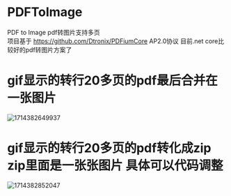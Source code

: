 # PDFToImage
 PDF to Image pdf转图片支持多页  
项目基于 https://github.com/Dtronix/PDFiumCore AP2.0协议 目前.net core比较好的pdf转图片方案了  
# gif显示的转行20多页的pdf最后合并在一张图片
![1714382649937](https://github.com/FuGuangzhi1/PDFToImage/assets/87634542/5b7e245b-3e5e-4c45-8c8f-a565511b6085)
# gif显示的转行20多页的pdf转化成zip zip里面是一张张图片 具体可以代码调整
![1714382852047](https://github.com/FuGuangzhi1/PDFToImage/assets/87634542/2d652ad0-8faa-450d-aa2a-e8d65db041fe)

